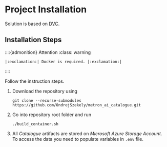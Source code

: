 # Project Installation

Solution is based on [DVC](https://dvc.org/).

## Installation Steps

::::{admonition} Attention
:class: warning

```{eval-rst}
|:exclamation:| Docker is required. |:exclamation:|
```
::::


Follow the instruction steps.

1. Download the repository using
    ```shell
    git clone --recurse-submodules https://github.com/OndrejSzekely/metron_ai_catalogue.git
    ```
2. Go into repository root folder and run
    ```shell
    ./build_container.sh
    ```
3. All *Catalogue* artifacts are stored on *Microsoft Azure Storage Account*. To access the data you need to populate
    variables in `.env` file.
